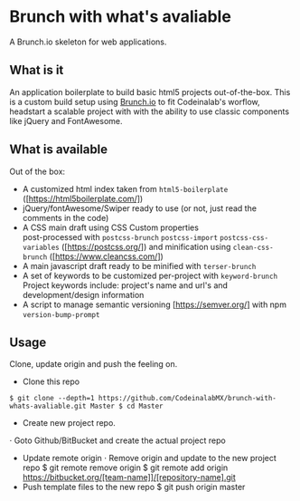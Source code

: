 # Brunch with what's avaliable
A Brunch.io skeleton for web applications.
## What is it
An application boilerplate to build basic html5 projects out-of-the-box.
This is a custom build setup using [Brunch.io](http://brunch.io) to fit Codeinalab's worflow, headstart a scalable project with with the ability to use classic components like jQuery and FontAwesome.

## What is available
Out of the box:
* A customized html index taken from `html5-boilerplate` ([https://html5boilerplate.com/])
* jQuery/fontAwesome/Swiper ready to use (or not, just read the comments in the code)
* A CSS main draft using CSS Custom properties 	
post-processed with `postcss-brunch` `postcss-import` `postcss-css-variables` ([https://postcss.org/]) and minification using `clean-css-brunch` ([https://www.cleancss.com/])
* A main javascript draft
ready to be minified with `terser-brunch`
* A set of keywords to be customized per-project with `keyword-brunch`
Project keywords include: project's name and url's and development/design information
* A script to manage semantic versioning [https://semver.org/] with npm `version-bump-prompt`

## Usage
Clone, update origin and push the feeling on.
* Clone this repo

`
$ git clone --depth=1 https://github.com/CodeinalabMX/brunch-with-whats-avaliable.git Master
$ cd Master
`

* Create new project repo.

⋅ Goto Github/BitBucket and create the actual project repo

* Update remote origin
⋅ Remove origin and update to the new project repo
$ git remote remove origin
$ git remote add origin https://bitbucket.org/[team-name]]/[repository-name].git
* Push template files to the new repo
$ git push origin master